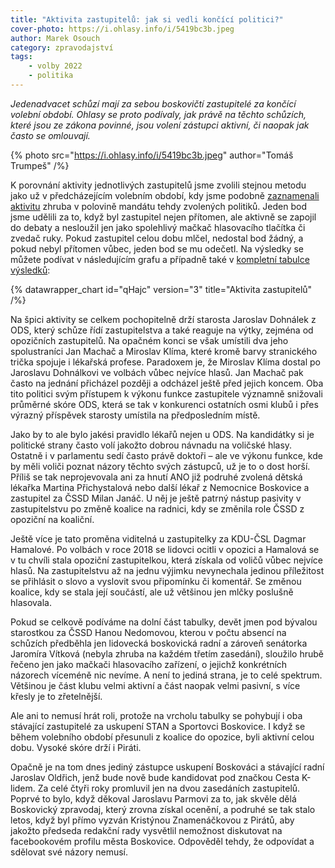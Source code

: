 ```yaml
---
title: "Aktivita zastupitelů: jak si vedli končící politici?"
cover-photo: https://i.ohlasy.info/i/5419bc3b.jpeg
author: Marek Osouch
category: zpravodajství
tags:
    - volby 2022
    - politika
---
```


*Jedenadvacet schůzí mají za sebou boskovičtí zastupitelé za končící volební období. Ohlasy se proto podívaly, jak právě na těchto schůzích, které jsou ze zákona povinné, jsou volení zástupci aktivní, či naopak jak často se omlouvají.*

{% photo src="https://i.ohlasy.info/i/5419bc3b.jpeg" author="Tomáš Trumpeš" /%}

K porovnání aktivity jednotlivých zastupitelů jsme zvolili stejnou metodu jako už v předcházejícím volebním období, kdy jsme podobně [zaznamenali aktivitu](https://ohlasy.info/clanky/2017/01/aktivita-zastupitelu.html) zhruba v polovině mandátu tehdy zvolených politiků. Jeden bod jsme udělili za to, když byl zastupitel nejen přítomen, ale aktivně se zapojil do debaty a nesloužil jen jako spolehlivý mačkač hlasovacího tlačítka či zvedač ruky. Pokud zastupitel celou dobu mlčel, nedostal bod žádný, a pokud nebyl přítomen vůbec, jeden bod se mu odečetl. Na výsledky se můžete podívat v následujícím grafu a případně také v [kompletní tabulce výsledků](https://docs.google.com/spreadsheets/d/1y-dlpD01e1y4WdwQOkrz6YUY_nt71HO6cTYLmu9AHcA/edit?usp=sharing):

{% datawrapper_chart id="qHajc" version="3" title="Aktivita zastupitelů" /%}

Na špici aktivity se celkem pochopitelně drží starosta Jaroslav Dohnálek z ODS, který schůze řídí zastupitelstva a také reaguje na výtky, zejména od opozičních zastupitelů. Na opačném konci se však umístili dva jeho spolustraníci Jan Machač a Miroslav Klíma, které kromě barvy stranického trička spojuje i lékařská profese. Paradoxem je, že Miroslav Klíma dostal po Jaroslavu Dohnálkovi ve volbách vůbec nejvíce hlasů. Jan Machač pak často na jednání přicházel později a odcházel ještě před jejich koncem. Oba tito politici svým přístupem k výkonu funkce zastupitele významně snižovali průměrné skóre ODS, která se tak v konkurenci ostatních osmi klubů i přes výrazný příspěvek starosty umístila na předposledním místě.

Jako by to ale bylo jakési pravidlo lékařů nejen u ODS. Na kandidátky si je politické strany často volí jakožto dobrou návnadu na voličské hlasy. Ostatně i v parlamentu sedí často právě doktoři – ale ve výkonu funkce, kde by měli voliči poznat názory těchto svých zástupců, už je to o dost horší. Příliš se tak neprojevovala ani za hnutí ANO již podruhé zvolená dětská lékařka Martina Přichystalová nebo další lékař z Nemocnice Boskovice a zastupitel za ČSSD Milan Janáč. U něj je ještě patrný nástup pasivity v zastupitelstvu po změně koalice na radnici, kdy se změnila role ČSSD z opoziční na koaliční.

Ještě více je tato proměna viditelná u zastupitelky za KDU-ČSL Dagmar Hamalové. Po volbách v roce 2018 se lidovci ocitli v opozici a Hamalová se v tu chvíli stala opoziční zastupitelkou, která získala od voličů vůbec nejvíce hlasů. Na zastupitelstvu až na jednu výjimku nevynechala jedinou příležitost se přihlásit o slovo a vyslovit svou připomínku či komentář. Se změnou koalice, kdy se stala její součástí, ale už většinou jen mlčky poslušně hlasovala.

Pokud se celkově podíváme na dolní část tabulky, devět jmen pod bývalou starostkou za ČSSD Hanou Nedomovou, kterou v počtu absencí na schůzích předběhla jen lidovecká boskovická radní a zároveň senátorka Jaromíra Vítková (nebyla zhruba na každém třetím zasedání), sloužilo hrubě řečeno jen jako mačkači hlasovacího zařízení, o jejichž konkrétních názorech víceméně nic nevíme. A není to jediná strana, je to celé spektrum. Většinou je část klubu velmi aktivní a část naopak velmi pasivní, s více křesly je to zřetelnější.

Ale ani to nemusí hrát roli, protože na vrcholu tabulky se pohybují i oba stávající zastupitelé za uskupení STAN a Sportovci Boskovice. I když se během volebního období přesunuli z koalice do opozice, byli aktivní celou dobu. Vysoké skóre drží i Piráti. 

Opačně je na tom dnes jediný zástupce uskupení Boskováci a stávající radní Jaroslav Oldřich, jenž bude nově bude kandidovat pod značkou Cesta K-lidem. Za celé čtyři roky promluvil jen na dvou zasedáních zastupitelů. Poprvé to bylo, když děkoval Jaroslavu Parmovi za to, jak skvěle dělá Boskovický zpravodaj, který zrovna získal ocenění, a podruhé se tak stalo letos, když byl přímo vyzván Kristýnou Znamenáčkovou z Pirátů, aby jakožto předseda redakční rady vysvětlil nemožnost diskutovat na facebookovém profilu města Boskovice. Odpověděl tehdy, že odpovídat a sdělovat své názory nemusí.